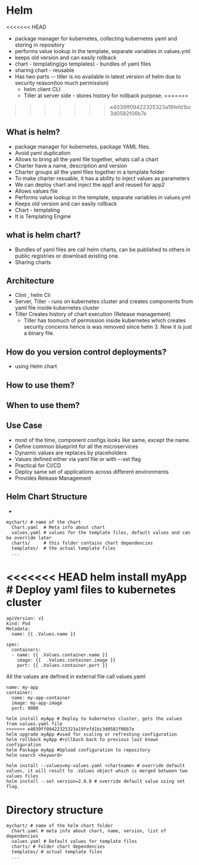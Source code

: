# Helm
<<<<<<< HEAD
- package manager for kubernetes, collecting kubernetes yaml and storing in repository
- performs value lookup in the template, separate variables in values.yml
- keeps old version and can easily rollback
- chart - templating(go templates) - bundles of yaml files
- sharing chart - reusable
- Has two parts -- tiller is no available in latest version of helm due to security reason(too much permission)
  - helm client CLI
  - Tiller at server side - stores history for rollback purpose.
=======
>>>>>>> e4039ff09422325323a19fefd1bc3d0582f06b7e

## What is helm?
  - package manager for kubernetes, package YAML files.
  - Avoid yaml duplication
  - Allows to bring all the yaml file together, whats call a chart
  - Charter have a name, description and version
  - Charter groups all the yaml files together in a  template folder
  - To make charter resuable, it has a ability to inject values as parameters
  - We can deploy chart and inject the app1 and reused for app2
  - Allows values file
  - Performs value lookup in the template, separate variables in values.yml
  - Keeps old version and can easily rollback
  - Chart - templating
  - It is Templating Engine

## what is helm chart?
- Bundles of yaml files are call helm charts, can be published to others in public registries or download existing one.
- Sharing charts


## Architecture
- Clint , helm Cli
- Server, Tiller - runs on kubernetes cluster and creates components from yaml file inside kubernetes cluster
- Tiller Creates history of chart execution (Release management)
  - Tiller has toomuch of permission inside kubernetes which creates security concerns hence is was removed since helm 3. Now it is just a binary file.


## How do you version control deployments?
- using Helm chart


## How to use them?

## When to use them?

## Use Case
- most of the time, component configs looks like same, except the name.
- Define common blueprint for all the microservices
- Dynamic values are replaces by placeholders
- Values defined either via yaml file or with --set flag
- Practical for CI/CD
- Deploy same set of applications across different environments
- Provides  Release Management

## Helm Chart Structure
-
```
mychart/ # name of the chart
  Chart.yaml  # Meta info about chart
  values.yaml # values for the template files, default values and can be override later
  charts/     # this folder contains chart dependencies
  templates/  # the actual template files
  ...
```
<<<<<<< HEAD
helm install myApp # Deploy yaml files to kubernetes cluster
=======

```
apiVersion: v1
kind: Pod
Metadata:
  name: {{ .Values.name }}

spec:
  containers:
  - name: {{ .Values.container.name }}
    image: {{  .Values.container.image }}
    port: {{ .Values.container.port }}
```

All the values are defined in external file call values.yaml

```
name: my-app
container:
  name: my-app-container
  image: my-app-image
  port: 9000
```

```
helm install myApp # Deploy to kubernetes cluster, gets the values from values.yaml file
>>>>>>> e4039ff09422325323a19fefd1bc3d0582f06b7e
helm upgrade myApp #used for scaling or refreshing configuration
helm rollback myApp #rollback back to previous last known configuration
helm Package myApp #Upload configuration to repository
helm search <keyword>

helm install --values=my-values.yaml <chartname> # override default values, it will result to .Values object which is merged between two values files
helm install --set version=2.0.0 # override default value using set flag.
```
# Directory structure
```
mychart/ # name of the helm chart folder
  Chart.yaml # meta info about chart, name, version, list of dependencies
  values.yaml # Default values for template files
  charts/ # Folder chart dependencies
  templates/ # actual template files
  ...
```
